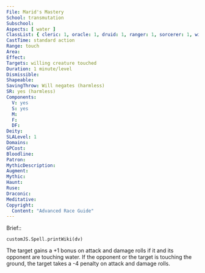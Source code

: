 ```yaml
---
File: Marid's Mastery
School: transmutation
Subschool: 
Aspects: [ water ]
ClassList: { cleric: 1, oracle: 1, druid: 1, ranger: 1, sorcerer: 1, wizard: 1, witch: 1 }
CastTime: standard action
Range: touch
Area: 
Effect: 
Targets: willing creature touched
Duration: 1 minute/level
Dismissible: 
Shapeable: 
SavingThrow: Will negates (harmless)
SR: yes (harmless)
Components:
  V: yes
  S: yes
  M: 
  F: 
  DF: 
Deity: 
SLALevel: 1
Domains: 
GPCost: 
Bloodline: 
Patron: 
MythicDescription: 
Augment: 
Mythic: 
Haunt: 
Ruse: 
Draconic: 
Meditative: 
Copyright:
  Content: "Advanced Race Guide"
---
```

Brief:: 

```dataviewjs
customJS.Spell.printWiki(dv)
```

The target gains a +1 bonus on attack and damage rolls if it and its opponent are touching water. If the opponent or the target is touching the ground, the target takes a -4 penalty on attack and damage rolls.

